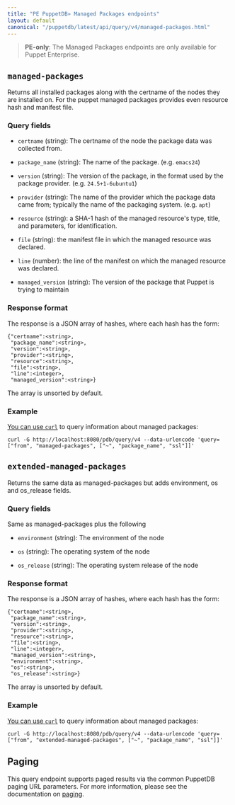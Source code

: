 ```yaml
---
title: "PE PuppetDB» Managed Packages endpoints"
layout: default
canonical: "/puppetdb/latest/api/query/v4/managed-packages.html"
---
```


[curl]: ../curl.html#using-curl-from-localhost-non-sslhttp
[paging]: ./paging.html

> **PE-only**: The Managed Packages endpoints are only available for Puppet
> Enterprise.

## `managed-packages`

Returns all installed packages along with the certname of the nodes they are
installed on. For the puppet managed packages provides even resource hash and
manifest file.

### Query fields

* `certname` (string): The certname of the node the package data was collected
  from.

* `package_name` (string): The name of the package. (e.g. `emacs24`)

* `version` (string): The version of the package, in the format used by the
  package provider. (e.g. `24.5+1-6ubuntu1`)

* `provider` (string): The name of the provider which the package data came from;
  typically the name of the packaging system. (e.g. `apt`)

* `resource` (string): a SHA-1 hash of the managed resource's type, title, and parameters, for identification.

* `file` (string): the manifest file in which the managed resource was declared.

* `line` (number): the line of the manifest on which the managed resource was declared.

* `managed_version` (string): The version of the package that Puppet is trying to maintain

### Response format

The response is a JSON array of hashes, where each hash has the form:

    {"certname":<string>,
     "package_name":<string>,
     "version":<string>,
     "provider":<string>,
     "resource":<string>,
     "file":<string>,
     "line":<integer>,
     "managed_version":<string>}

The array is unsorted by default.


### Example

[You can use `curl`][curl] to query information about managed packages:

    curl -G http://localhost:8080/pdb/query/v4 --data-urlencode 'query=["from", "managed-packages", ["~", "package_name", "ssl"]]'


## `extended-managed-packages`

Returns the same data as managed-packages but adds environment, os and os_release fields.

### Query fields

Same as managed-packages plus the following

* `environment` (string): The environment of the node

* `os` (string): The operating system of the node

* `os_release` (string): The operating system release of the node

### Response format

The response is a JSON array of hashes, where each hash has the form:

    {"certname":<string>,
     "package_name":<string>,
     "version":<string>,
     "provider":<string>,
     "resource":<string>,
     "file":<string>,
     "line":<integer>,
     "managed_version":<string>,
     "environment":<string>,
     "os":<string>,
     "os_release":<string>}

The array is unsorted by default.


### Example

[You can use `curl`][curl] to query information about managed packages:

    curl -G http://localhost:8080/pdb/query/v4 --data-urlencode 'query=["from", "extended-managed-packages", ["~", "package_name", "ssl"]]'


## Paging

This query endpoint supports paged results via the common PuppetDB paging
URL parameters. For more information, please see the documentation
on [paging][paging].
